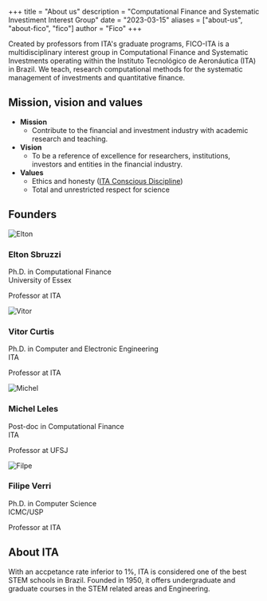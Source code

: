 +++
title = "About us"
description = "Computational Finance and Systematic Investiment Interest Group"
date = "2023-03-15"
aliases = ["about-us", "about-fico", "fico"]
author = "Fico"
+++

Created by professors from ITA's graduate programs, FICO-ITA is a multidisciplinary interest group in Computational Finance and Systematic Investments operating within the Instituto Tecnológico de Aeronáutica (ITA) in Brazil. We teach, research computational methods for the systematic management of investments and quantitative finance. 

## Mission, vision and values

- **Mission**
   - Contribute to the financial and investment industry with academic research and teaching.
- **Vision**
   - To be a reference of excellence for researchers, institutions, investors and entities in the financial industry.
- **Values**
   - Ethics and honesty ([ITA Conscious Discipline](http://www.aeitaonline.com.br/wiki/index.php?title=DC))
   - Total and unrestricted respect for science

## Founders

<div class="listfounders">
  <div class="card">
    <div class="person-img">
      <img src="/img/team/elton.png" alt="Elton"><h3>Elton Sbruzzi</h3>
    </div>
    <div class="person-diploma">
      <p>Ph.D. in Computational Finance<br>University of Essex</p>
      <p>Professor at ITA</p>
      <p><a href="https://www.linkedin.com/in/eltonsbruzzi/" target="_blank"><i class="fa-brands fa-linkedin"></i></a></p>
    </div>
    <!--
    <div class="person-links">
      <a href="https://www.linkedin.com/in/eltonsbruzzi/" target="_blank"><i class="fa-brands fa-linkedin"></i></a>
    </div>
    -->
  </div>

  <div class="card">
    <div class="person-img">
      <img src="/img/team/vitor.png" alt="Vitor"><h3>Vitor Curtis</h3>
    </div>
    <div class="person-diploma">
      <p>Ph.D. in Computer and Electronic Engineering<br>ITA</p>
      <p>Professor at ITA</p>
      <p><a href="https://www.linkedin.com/in/vitor-curtis/" target="_blank"><i class="fa-brands fa-linkedin"></i></a></p>
    </div>
  </div>

  <div class="card">
    <div class="person-img">
      <img src="/img/team/michel.png" alt="Michel"><h3>Michel Leles</h3>
    </div>
    <div class="person-diploma">
      <p>Post-doc in Computational Finance<br>ITA</p>
      <p>Professor at UFSJ</p>
      <p><a href="https://www.linkedin.com/in/michel-leles/" target="_blank"><i class="fa-brands fa-linkedin"></i></a></p>
    </div>
  </div>

  <div class="card">
    <div class="person-img">
      <img src="/img/team/filipe.png" alt="Filpe"><h3>Filipe Verri</h3>
    </div>
    <div class="person-diploma">
      <p>Ph.D. in Computer Science<br>ICMC/USP</p>
      <p>Professor at ITA</p>
      <p><a href="https://www.linkedin.com/in/filipe-verri-01bba6181/" target="_blank"><i class="fa-brands fa-linkedin"></i></a></p>
    </div>
  </div>

</div>

## About ITA

With an accpetance rate inferior to 1%, ITA is considered one of the best STEM schools in Brazil. Founded in 1950, it offers undergraduate and graduate courses in the STEM related areas and Engineering.
